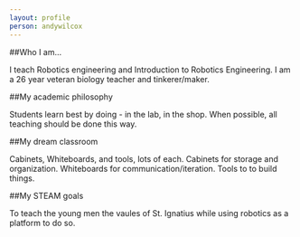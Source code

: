 ```yaml
---
layout: profile
person: andywilcox
---
```

##Who I am…

I teach Robotics engineering and Introduction to Robotics Engineering. I am a 26 year veteran biology teacher and tinkerer/maker. 

##My academic philosophy

Students learn best by doing - in the lab, in the shop. When possible, all teaching should be done this way.

##My dream classroom

Cabinets, Whiteboards, and tools, lots of each. Cabinets for storage and organization. Whiteboards for communication/iteration. Tools to to build things. 

##My STEAM goals

To teach the young men the vaules of St. Ignatius while using robotics as a platform to do so.
